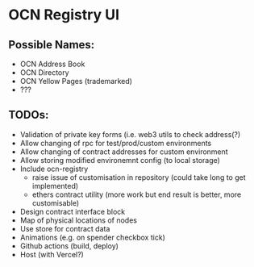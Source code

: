 # OCN Registry UI

## Possible Names:
- OCN Address Book
- OCN Directory
- OCN Yellow Pages (trademarked)
- ???

## TODOs:
- Validation of private key forms (i.e. web3 utils to check address(?)
- Allow changing of rpc for test/prod/custom environments
- Allow changing of contract addresses for custom environment
- Allow storing modified environemnt config (to local storage)
- Include ocn-registry
    - raise issue of customisation in repository (could take long to get implemented)
    - ethers contract utility (more work but end result is better, more customisable)
- Design contract interface block
- Map of physical locations of nodes
- Use store for contract data
- Animations (e.g. on spender checkbox tick)
- Github actions (build, deploy)
- Host (with Vercel?)
